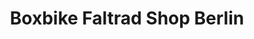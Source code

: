 ---
title: "Boxbike Faltrad Shop Berlin"
url: /berlin/boxbike-faltrad-shop-berlin/
shop: Fahrrad
---